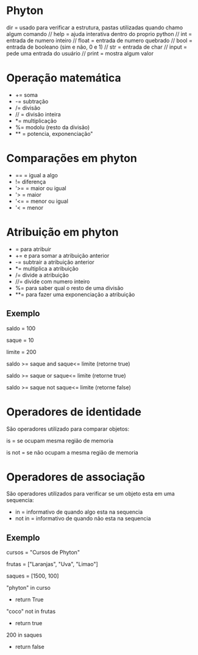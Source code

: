 # Phyton

dir = usado para verificar a estrutura, pastas utilizadas quando chamo algum comando //
help = ajuda interativa dentro do proprio python //
int = entrada de numero inteiro //
float = entrada de numero quebrado //
bool = entrada de booleano (sim e não, 0 e 1) //
str = entrada de char //
input = pede uma entrada do usuário //
print = mostra algum valor 

# Operação matemática
- += soma
- -= subtração
- /= divisão
- // = divisão inteira
- *= multiplicação
- %= modolu (resto da divisão)
- ** = potencia, exponenciação"

# Comparações em phyton
- == = igual a algo
- != diferença
- '>= = maior ou igual
- '> = maior
- '<= = menor ou igual
- '< = menor

# Atribuição em phyton
- = para atribuir
- += e para somar a atribuição anterior
- -= subtrair a atribuição anterior
- *= multiplica a atribuição
- /= divide a atribuição
- //= divide com numero inteiro
- %= para saber qual o resto de uma divisão
- **= para fazer uma exponenciação a atribuição

## Exemplo 
saldo = 100

saque = 10

limite = 200

saldo >= saque and saque<= limite
(retorne true)

saldo >= saque or saque<= limite (retorne true)

saldo >= saque not saque<= limite
(retorne false)

# Operadores de identidade
São operadores utilizado para comparar objetos:

is = se ocupam mesma região de memoria

is not = se não ocupam a mesma região de memoria

# Operadores de associação
São operadores utilizados para verificar se um objeto esta em uma sequencia:

- in = informativo de quando algo esta na sequencia
- not in = informativo de quando não esta na sequencia

## Exemplo 

cursos = "Cursos de Phyton"

frutas = ["Laranjas", "Uva", "Limao"]

saques = [1500, 100]

"phyton" in curso
- return True

"coco" not in frutas
- return true

200 in saques
- return false
